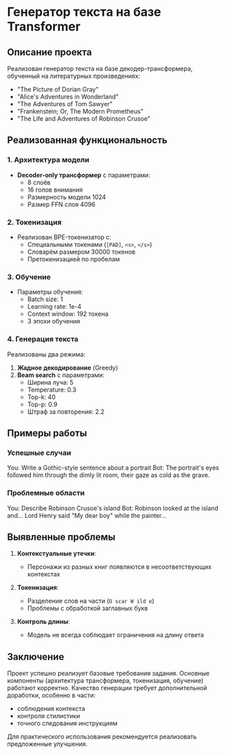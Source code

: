 # Генератор текста на базе Transformer

## Описание проекта
Реализован генератор текста на базе декодер-трансформера, обученный на литературных произведениях:
- "The Picture of Dorian Gray"
- "Alice's Adventures in Wonderland"
- "The Adventures of Tom Sawyer"
- "Frankenstein; Or, The Modern Prometheus"
- "The Life and Adventures of Robinson Crusoe"

## Реализованная функциональность

### 1. Архитектура модели
- **Decoder-only трансформер** с параметрами:
  - 8 слоёв
  - 16 голов внимания
  - Размерность модели 1024
  - Размер FFN слоя 4096

### 2. Токенизация
- Реализован BPE-токенизатор с:
  - Специальными токенами (`[PAD]`, `<s>`, `</s>`)
  - Словарём размером 30000 токенов
  - Претокенизацией по пробелам

### 3. Обучение
- Параметры обучения:
  - Batch size: 1
  - Learning rate: 1e-4
  - Context window: 192 токена
  - 3 эпохи обучения

### 4. Генерация текста
Реализованы два режима:
1. **Жадное декодирование** (Greedy)
2. **Beam search** с параметрами:
   - Ширина луча: 5
   - Temperature: 0.3
   - Top-k: 40
   - Top-p: 0.9
   - Штраф за повторения: 2.2

## Примеры работы

### Успешные случаи
You: Write a Gothic-style sentence about a portrait
Bot: The portrait's eyes followed him through the dimly lit room, their gaze as cold as the grave.

### Проблемные области
You: Describe Robinson Crusoe's island
Bot: Robinson looked at the island and... Lord Henry said "My dear boy" while the painter...

## Выявленные проблемы

1. **Контекстуальные утечки**:
   - Персонажи из разных книг появляются в несоответствующих контекстах

2. **Токенизация**:
   - Разделение слов на части (`O scar W ild e`)
   - Проблемы с обработкой заглавных букв

3. **Контроль длины**:
   - Модель не всегда соблюдает ограничения на длину ответа

## Заключение

Проект успешно реализует базовые требования задания. Основные компоненты (архитектура трансформера, токенизация, обучение) работают корректно. Качество генерации требует дополнительной доработки, особенно в части:

- соблюдения контекста
- контроля стилистики
- точного следования инструкциям

Для практического использования рекомендуется реализовать предложенные улучшения.